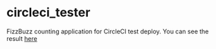 # circleci_tester
FizzBuzz counting application for CircleCI test deploy.
You can see the result [here](http://circleci-tester.s3-website-ap-northeast-1.amazonaws.com/)
